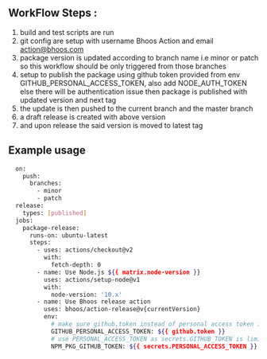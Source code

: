 ## WorkFlow Steps :

1) build and test scripts are run
2) git config are setup with username Bhoos Action and email action@bhoos.com
3) package version is updated according to branch name i.e minor or patch so this workflow should be only triggered from those branches
4) setup to publish the package using github token provided from env GITHUB_PERSONAL_ACCESS_TOKEN,  also add NODE_AUTH_TOKEN else there will be authentication issue then package is published with updated version and next tag
5) the update is then pushed to the current branch and the master branch
6) a draft release is created with above version
7) and upon release the said version is moved to latest tag


## Example usage

```bash
  on:
    push:
      branches:
        - minor
        - patch
  release:
    types: [published]
  jobs:
    package-release:
      runs-on: ubuntu-latest
      steps:
        - uses: actions/checkout@v2
          with:
            fetch-depth: 0
        - name: Use Node.js ${{ matrix.node-version }}
          uses: actions/setup-node@v1
          with:
            node-version: '10.x'
        - name: Use Bhoos release action
          uses: bhoos/action-release@v{currentVersion}
          env:
            # make sure github.token instead of personal access token is passed else there will be an infinite loop
            GITHUB_PERSONAL_ACCESS_TOKEN: ${{ github.token }}
            # use PERSONAL_ACCESS_TOKEN as secrets.GITHUB_TOKEN is limited to current repository
            NPM_PKG_GITHUB_TOKEN: ${{ secrets.PERSONAL_ACCESS_TOKEN }}

```
